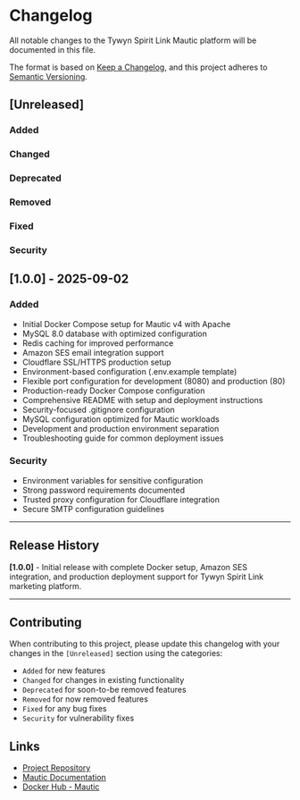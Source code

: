 # Changelog

All notable changes to the Tywyn Spirit Link Mautic platform will be documented in this file.

The format is based on [Keep a Changelog](https://keepachangelog.com/en/1.0.0/),
and this project adheres to [Semantic Versioning](https://semver.org/spec/v2.0.0.html).

## [Unreleased]

### Added
### Changed
### Deprecated
### Removed
### Fixed
### Security

## [1.0.0] - 2025-09-02

### Added
- Initial Docker Compose setup for Mautic v4 with Apache
- MySQL 8.0 database with optimized configuration
- Redis caching for improved performance
- Amazon SES email integration support
- Cloudflare SSL/HTTPS production setup
- Environment-based configuration (.env.example template)
- Flexible port configuration for development (8080) and production (80)
- Production-ready Docker Compose configuration
- Comprehensive README with setup and deployment instructions
- Security-focused .gitignore configuration
- MySQL configuration optimized for Mautic workloads
- Development and production environment separation
- Troubleshooting guide for common deployment issues

### Security
- Environment variables for sensitive configuration
- Strong password requirements documented
- Trusted proxy configuration for Cloudflare integration
- Secure SMTP configuration guidelines

---

## Release History

**[1.0.0]** - Initial release with complete Docker setup, Amazon SES integration, and production deployment support for Tywyn Spirit Link marketing platform.

---

## Contributing

When contributing to this project, please update this changelog with your changes in the `[Unreleased]` section using the categories:
- `Added` for new features
- `Changed` for changes in existing functionality  
- `Deprecated` for soon-to-be removed features
- `Removed` for now removed features
- `Fixed` for any bug fixes
- `Security` for vulnerability fixes

## Links

- [Project Repository](https://github.com/edwardselby/tywynspiritlink)
- [Mautic Documentation](https://docs.mautic.org)
- [Docker Hub - Mautic](https://hub.docker.com/r/mautic/mautic)